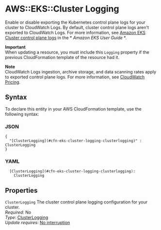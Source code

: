 # AWS::EKS::Cluster Logging<a name="aws-properties-eks-cluster-logging"></a>

Enable or disable exporting the Kubernetes control plane logs for your cluster to CloudWatch Logs\. By default, cluster control plane logs aren't exported to CloudWatch Logs\. For more information, see [Amazon EKS Cluster control plane logs](https://docs.aws.amazon.com/eks/latest/userguide/control-plane-logs.html) in the \* _Amazon EKS User Guide_ \*\.

**Important**  
When updating a resource, you must include this `Logging` property if the previous CloudFormation template of the resource had it\.

**Note**  
CloudWatch Logs ingestion, archive storage, and data scanning rates apply to exported control plane logs\. For more information, see [CloudWatch Pricing](http://aws.amazon.com/cloudwatch/pricing/)\.

## Syntax<a name="aws-properties-eks-cluster-logging-syntax"></a>

To declare this entity in your AWS CloudFormation template, use the following syntax:

### JSON<a name="aws-properties-eks-cluster-logging-syntax.json"></a>

```
{
  "[ClusterLogging](#cfn-eks-cluster-logging-clusterlogging)" : ClusterLogging
}
```

### YAML<a name="aws-properties-eks-cluster-logging-syntax.yaml"></a>

```
  [ClusterLogging](#cfn-eks-cluster-logging-clusterlogging):
    ClusterLogging
```

## Properties<a name="aws-properties-eks-cluster-logging-properties"></a>

`ClusterLogging` <a name="cfn-eks-cluster-logging-clusterlogging"></a>
The cluster control plane logging configuration for your cluster\.  
_Required_: No  
_Type_: [ClusterLogging](aws-properties-eks-cluster-clusterlogging.md)  
_Update requires_: [No interruption](https://docs.aws.amazon.com/AWSCloudFormation/latest/UserGuide/using-cfn-updating-stacks-update-behaviors.html#update-no-interrupt)

